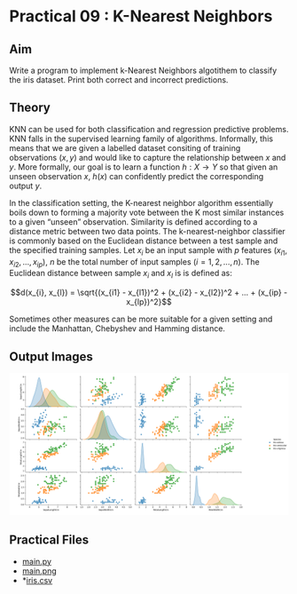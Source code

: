 # Practical 09 : K-Nearest Neighbors

## Aim

Write a program to implement k-Nearest Neighbors algotithem to classify the iris dataset. Print both correct and incorrect predictions.

## Theory

KNN can be used for both classification and regression predictive problems. KNN falls in the supervised learning family of algorithms. Informally, this means that we are given a labelled dataset consiting of training observations $(x,y)$ and would like to capture the relationship between $x$ and $y$. More formally, our goal is to learn a function $h: X\rightarrow Y$ so that given an unseen observation $x$, $h(x)$ can confidently predict the corresponding output $y$.

In the classification setting, the K-nearest neighbor algorithm essentially boils down to forming a majority vote between the K most similar instances to a given “unseen” observation. Similarity is defined according to a distance metric between two data points. The k-nearest-neighbor classifier is commonly based on the Euclidean distance between a test sample and the specified training samples. Let $x_{i}$ be an input sample with $p$ features $(x_{i1}, x_{i2},..., x_{ip})$, $n$ be the total number of input samples $(i=1,2,...,n)$.  The Euclidean distance between sample $x_{i}$ and $x_{l}$ is is defined as:

$$d(x_{i}, x_{l}) = \sqrt{(x_{i1} - x_{l1})^2 + (x_{i2} - x_{l2})^2 + ... + (x_{ip} - x_{lp})^2}$$

Sometimes other measures can be more suitable for a given setting and include the Manhattan, Chebyshev and Hamming distance.

## Output Images

![main.png](./main.png)

## Practical Files

- [main.py](./main.py)
- [main.png](./main.png)
- *[iris.csv](./iris.csv)